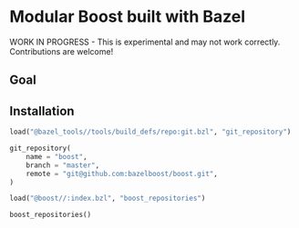 # Modular Boost built with Bazel

WORK IN PROGRESS - This is experimental and may not work correctly. Contributions are welcome!

## Goal

## Installation

```python
load("@bazel_tools//tools/build_defs/repo:git.bzl", "git_repository")

git_repository(
    name = "boost",
    branch = "master",
    remote = "git@github.com:bazelboost/boost.git",
)

load("@boost//:index.bzl", "boost_repositories")

boost_repositories()
```
